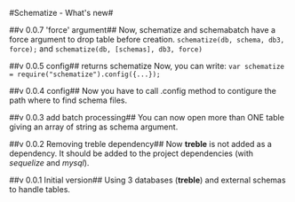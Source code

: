 #Schematize - What's new#

##v 0.0.7 'force' argument##
Now, schematize and schemabatch have a force argument to drop table before creation.  ```schematize(db, schema, db3, force);``` and ```schematize(db, [schemas], db3, force)```

##v 0.0.5 config## returns schematize
Now, you can write: ```var schematize = require("schematize").config({...});```

##v 0.0.4 config##
Now you have to call .config method to contigure the path where to find schema files.

##v 0.0.3 add batch processing##
You can now open more than ONE table giving an array of string as schema argument.

##v 0.0.2 Removing treble dependency##
Now **treble** is not added as a dependency. It should be added to the project dependencies (with _sequelize_ and _mysql_).

##v 0.0.1 Initial version##
Using 3 databases (**treble**) and external schemas to handle tables.
